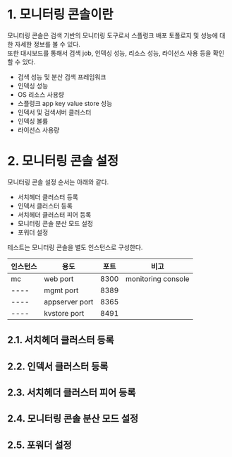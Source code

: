 # 1. 모니터링 콘솔이란

모니터링 콘솔은 검색 기반의 모니터링 도구로서 스플렁크 배포 토폴로지 및 성능에 대한 자세한 정보를 볼 수 있다.  
또한 대시보드를 통해서 검색 job, 인덱싱 성능, 리소스 성능, 라이선스 사용 등을 확인할 수 있다.  

- 검색 성능 및 분산 검색 프레임워크  
- 인덱싱 성능  
- OS 리소스 사용량  
- 스플렁크 app key value store 성능  
- 인덱서 및 검색서버 클러스터  
- 인덱싱 볼륨  
- 라이선스 사용량  

# 2. 모니터링 콘솔 설정

모니터링 콘솔 설정 순서는 아래와 같다.  

- 서치헤더 클러스터 등록    
- 인덱서 클러스터 등록  
- 서치헤더 클러스터 피어 등록  
- 모니터링 콘솔 분산 모드 설정  
- 포워더 설정  

테스트는 모니터링 콘솔을 별도 인스턴스로 구성한다.  

인스턴스|용도|포트|비고
---- | ---- | ---- | ----
mc|web port|8300|monitoring console
----|mgmt port|8389|
----|appserver port|8365|
----|kvstore port|8491|

## 2.1. 서치헤더 클러스터 등록

## 2.2. 인덱서 클러스터 등록

## 2.3. 서치헤더 클러스터 피어 등록

## 2.4. 모니터링 콘솔 분산 모드 설정

## 2.5. 포워더 설정

